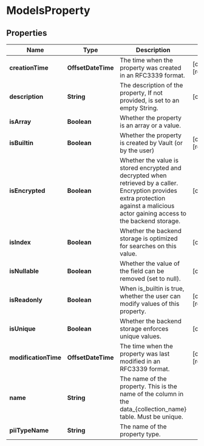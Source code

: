 

# ModelsProperty


## Properties

| Name | Type | Description | Notes |
|------------ | ------------- | ------------- | -------------|
|**creationTime** | **OffsetDateTime** | The time when the property was created in an RFC3339 format. |  [optional] [readonly] |
|**description** | **String** | The description of the property, If not provided, is set to an empty String. |  [optional] |
|**isArray** | **Boolean** | Whether the property is an array or a value. |  |
|**isBuiltin** | **Boolean** | Whether the property is created by Vault (or by the user) |  [optional] [readonly] |
|**isEncrypted** | **Boolean** | Whether the value is stored encrypted and decrypted when retrieved by a caller. Encryption provides extra protection against a malicious actor gaining access to the backend storage. |  [optional] |
|**isIndex** | **Boolean** | Whether the backend storage is optimized for searches on this value. |  [optional] |
|**isNullable** | **Boolean** | Whether the value of the field can be removed (set to null). |  [optional] |
|**isReadonly** | **Boolean** | When is_builtin is true, whether the user can modify values of this property. |  [optional] [readonly] |
|**isUnique** | **Boolean** | Whether the backend storage enforces unique values. |  [optional] |
|**modificationTime** | **OffsetDateTime** | The time when the property was last modified in an RFC3339 format. |  [optional] [readonly] |
|**name** | **String** | The name of the property. This is the name of the column in the data_{collection_name} table. Must be unique. |  |
|**piiTypeName** | **String** | The name of the property type. |  |




